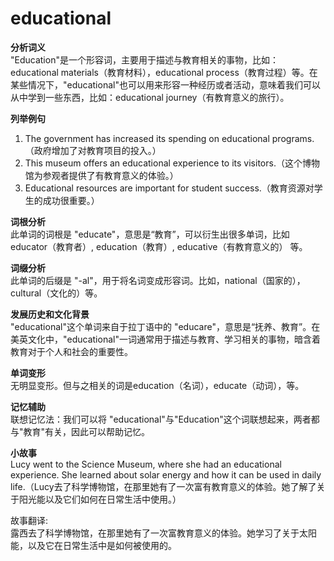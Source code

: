 # educational

**分析词义**  
"Education"是一个形容词，主要用于描述与教育相关的事物，比如：educational materials（教育材料），educational process（教育过程）等。在某些情况下，"educational"也可以用来形容一种经历或者活动，意味着我们可以从中学到一些东西，比如：educational journey（有教育意义的旅行）。

  

**列举例句**

  

1.  The government has increased its spending on educational programs.（政府增加了对教育项目的投入。）
2.  This museum offers an educational experience to its visitors.（这个博物馆为参观者提供了有教育意义的体验。）
3.  Educational resources are important for student success.（教育资源对学生的成功很重要。）

  

**词根分析**  
此单词的词根是 "educate"，意思是“教育”，可以衍生出很多单词，比如 educator（教育者）, education（教育）, educative（有教育意义的） 等。

  

**词缀分析**  
此单词的后缀是 "-al"，用于将名词变成形容词。比如，national（国家的），cultural（文化的）等。

  

**发展历史和文化背景**  
"educational"这个单词来自于拉丁语中的 "educare"，意思是“抚养、教育”。在美英文化中，"educational"一词通常用于描述与教育、学习相关的事物，暗含着教育对于个人和社会的重要性。

  

**单词变形**  
无明显变形。但与之相关的词是education（名词），educate（动词），等。

  

**记忆辅助**  
联想记忆法：我们可以将 "educational"与"Education"这个词联想起来，两者都与"教育"有关，因此可以帮助记忆。

  

**小故事**  
Lucy went to the Science Museum, where she had an educational experience. She learned about solar energy and how it can be used in daily life.（Lucy去了科学博物馆，在那里她有了一次富有教育意义的体验。她了解了关于阳光能以及它们如何在日常生活中使用。）

  

故事翻译:  
露西去了科学博物馆，在那里她有了一次富教育意义的体验。她学习了关于太阳能，以及它在日常生活中是如何被使用的。
